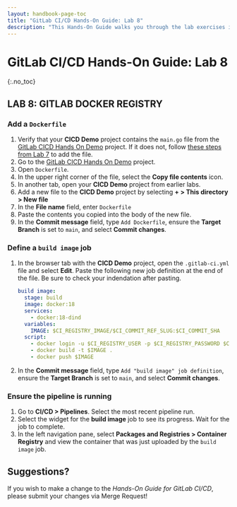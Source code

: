 ```yaml
---
layout: handbook-page-toc
title: "GitLab CI/CD Hands-On Guide: Lab 8"
description: "This Hands-On Guide walks you through the lab exercises in the GitLab CI/CD course."
---
```

# GitLab CI/CD Hands-On Guide: Lab 8
{:.no_toc}

## LAB 8: GITLAB DOCKER REGISTRY

### Add a `Dockerfile`

1. Verify that your **CICD Demo** project contains the `main.go` file from the [GitLab CICD Hands On Demo](https://ilt.gitlabtraining.cloud/professional-services-classes/gitlab-ci-cd/gitlab-cicd-hands-on-demo) project. If it does not, follow [these steps from Lab 7](https://about.gitlab.com/handbook/customer-success/professional-services-engineering/education-services/gitlabcicdhandsonlab7.html#add-a-maingo-file) to add the file.
1. Go to the [GitLab CICD Hands On Demo](https://ilt.gitlabtraining.cloud/professional-services-classes/gitlab-ci-cd/gitlab-cicd-hands-on-demo) project.
1. Open `Dockerfile`.
1. In the upper right corner of the file, select the **Copy file contents** icon. 
1. In another tab, open your **CICD Demo** project from earlier labs.
1. Add a new file to the **CICD Demo** project by selecting **+ > This directory > New file**
1. In the **File name** field, enter `Dockerfile`
1. Paste the contents you copied into the body of the new file.
1. In the **Commit message** field, type `Add Dockerfile`, ensure the **Target Branch** is set to `main`, and select **Commit changes**.

### Define a `build image` job

1. In the browser tab with the **CICD Demo** project, open the `.gitlab-ci.yml` file and select **Edit**. Paste the following new job definition at the end of the file. Be sure to check your indendation after pasting.

    ```yml
    build image:
      stage: build
      image: docker:18
      services:
        - docker:18-dind
      variables:
        IMAGE: $CI_REGISTRY_IMAGE/$CI_COMMIT_REF_SLUG:$CI_COMMIT_SHA
      script:
        - docker login -u $CI_REGISTRY_USER -p $CI_REGISTRY_PASSWORD $CI_REGISTRY
        - docker build -t $IMAGE .
        - docker push $IMAGE
    ```

1. In the **Commit message** field, type `Add "build image" job definition`, ensure the **Target Branch** is set to `main`, and select **Commit changes**.

### Ensure the pipeline is running 

1. Go to **CI/CD > Pipelines**. Select the most recent pipeline run.
1. Select the widget for the **build image** job to see its progress. Wait for the job to complete.
1. In the left navigation pane, select **Packages and Registries > Container Registry** and view the container that was just uploaded by the `build image` job.

## Suggestions?

If you wish to make a change to the *Hands-On Guide for GitLab CI/CD*, please submit your changes via Merge Request!
